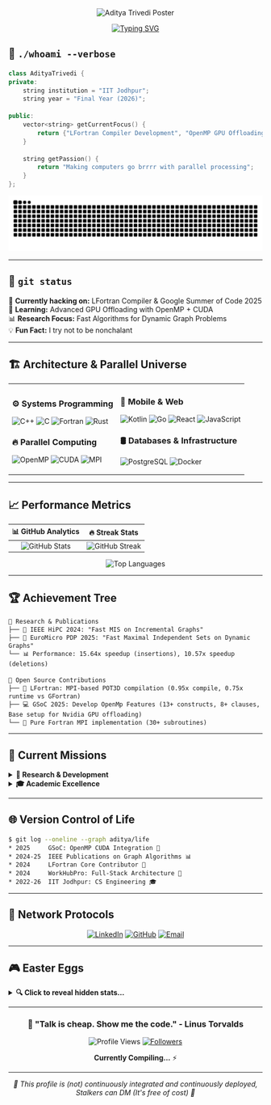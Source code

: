 <div align="center">

<!-- 🌈 Gradient-styled name poster -->
<img src="https://svg-banners.vercel.app/api?type=glitch&text1=Aditya%20Trivedi&width=800&height=200" alt="Aditya Trivedi Poster" />

<!-- Subtitle with smooth typing animation -->
[![Typing SVG](https://readme-typing-svg.herokuapp.com?font=Fira+Code&pause=1000&color=00F7FF&center=true&vCenter=true&width=600&lines=Compiler+Developer+%40+LFortran;GSoC+2025+Developer;HPC+Research+%40+IIT+Jodhpur;Parallel+Programming+Enthusiast)](https://git.io/typing-svg)

</div>


## 🧬 `./whoami --verbose`

```cpp
class AdityaTrivedi {
private:
    string institution = "IIT Jodhpur";
    string year = "Final Year (2026)";
    
public:
    vector<string> getCurrentFocus() {
        return {"LFortran Compiler Development", "OpenMP GPU Offloading", "HPC Research"};
    }
    
    string getPassion() { 
        return "Making computers go brrrr with parallel processing"; 
    }
};
```

<div align="center">

![Snake eating my contributions](https://github.com/adit4443ya/adit4443ya/blob/output/github-contribution-grid-snake-dark.svg)

</div>

---

## 🚀 `git status` 

🔭 **Currently hacking on:** LFortran Compiler & Google Summer of Code 2025  
🌱 **Learning:** Advanced GPU Offloading with OpenMP + CUDA  
📊 **Research Focus:** Fast Algorithms for Dynamic Graph Problems  
💡 **Fun Fact:** I try not to be nonchalant

---

## 🏗️ **Architecture & Parallel Universe**

<table>
<tr>
<td>

### ⚙️ **Systems Programming**
![C++](https://img.shields.io/badge/C++-00599C?style=for-the-badge&logo=cplusplus&logoColor=white)
![C](https://img.shields.io/badge/C-A8B9CC?style=for-the-badge&logo=c&logoColor=black)
![Fortran](https://img.shields.io/badge/Fortran-734F96?style=for-the-badge&logo=fortran&logoColor=white)
![Rust](https://img.shields.io/badge/Rust-000000?style=for-the-badge&logo=rust&logoColor=white)

### 🔥 **Parallel Computing**
![OpenMP](https://img.shields.io/badge/OpenMP-0066CC?style=for-the-badge&logo=openmp&logoColor=white)
![CUDA](https://img.shields.io/badge/CUDA-76B900?style=for-the-badge&logo=nvidia&logoColor=white)
![MPI](https://img.shields.io/badge/MPI-FF6B35?style=for-the-badge)

</td>
<td>

### 📱 **Mobile & Web**
![Kotlin](https://img.shields.io/badge/Kotlin-7F52FF?style=for-the-badge&logo=kotlin&logoColor=white)
![Go](https://img.shields.io/badge/Go-00ADD8?style=for-the-badge&logo=go&logoColor=white)
![React](https://img.shields.io/badge/React-61DAFB?style=for-the-badge&logo=react&logoColor=black)
![JavaScript](https://img.shields.io/badge/JavaScript-F7DF1E?style=for-the-badge&logo=javascript&logoColor=black)

### 🛢️ **Databases & Infrastructure**
![PostgreSQL](https://img.shields.io/badge/PostgreSQL-4169E1?style=for-the-badge&logo=postgresql&logoColor=white)
![Docker](https://img.shields.io/badge/Docker-2496ED?style=for-the-badge&logo=docker&logoColor=white)

</td>
</tr>
</table>

---

## 📈 **Performance Metrics**

<div align="center">

| 📊 **GitHub Analytics** | 🔥 **Streak Stats** |
|:---:|:---:|
| ![GitHub Stats](https://github-readme-stats.vercel.app/api?username=adit4443ya&show_icons=true&theme=radical&hide_border=true&bg_color=0D1117&title_color=F85D7F&icon_color=F8D866) | ![GitHub Streak](https://streak-stats.demolab.com/?user=adit4443ya&theme=radical&hide_border=true&background=0D1117) |

![Top Languages](https://github-readme-stats.vercel.app/api/top-langs/?username=adit4443ya&layout=compact&theme=radical&hide_border=true&bg_color=0D1117&title_color=F85D7F)

</div>

---

## 🏆 **Achievement Tree**

```
🌟 Research & Publications
├── 📄 IEEE HiPC 2024: "Fast MIS on Incremental Graphs"
├── 📄 EuroMicro PDP 2025: "Fast Maximal Independent Sets on Dynamic Graphs"  
└── 📊 Performance: 15.64x speedup (insertions), 10.57x speedup (deletions)

🔧 Open Source Contributions  
├── 🚀 LFortran: MPI-based POT3D compilation (0.95x compile, 0.75x runtime vs GFortran)
├── 💻 GSoC 2025: Develop OpenMp Features (13+ constructs, 8+ clauses, Base setup for Nvidia GPU offloading)
└── 🧩 Pure Fortran MPI implementation (30+ subroutines)
```

---

## 🎯 **Current Missions**

<details>
<summary><b>🔬 Research & Development</b></summary>

- **LFortran Compiler:** Building the future of Fortran compilation
- **OpenMP GPU Offloading:** Making CUDA and OpenMP play nice together  
- **Dynamic Graph Algorithms:** Because static is boring
- **High-Performance Computing:** Cuz mmm.. milliseconds matter 

</details>

<details>
<summary><b>🎓 Academic Excellence</b></summary>

- **Institution:** Indian Institute of Technology, Jodhpur  
- **CGPA:** Shoulld not be considered
- **Specialization:** Computer Science & Engineering
- **Graduation:** May 2026

</details>

---

## 🌐 **Version Control of Life**

```bash
$ git log --oneline --graph aditya/life
* 2025     GSoC: OpenMP CUDA Integration 🚀
* 2024-25  IEEE Publications on Graph Algorithms 📊  
* 2024     LFortran Core Contributor 🔧
* 2024     WorkHubPro: Full-Stack Architecture 💼
* 2022-26  IIT Jodhpur: CS Engineering 🎓
```

---

## 📡 **Network Protocols**

<div align="center">

[![LinkedIn](https://img.shields.io/badge/LinkedIn-0A66C2?style=for-the-badge&logo=linkedin&logoColor=white)](https://www.linkedin.com/in/adit4443ya/)
[![GitHub](https://img.shields.io/badge/GitHub-181717?style=for-the-badge&logo=github&logoColor=white)](https://github.com/adit4443ya)
[![Email](https://img.shields.io/badge/Email-EA4335?style=for-the-badge&logo=gmail&logoColor=white)](mailto:b22cs055@iitj.ac.in)

</div>

---

## 🎮 **Easter Eggs**

<details>
<summary><b>🔍 Click to reveal hidden stats...</b></summary>

```python
# Secret achievement unlocked!
class HiddenStats:
    def __init__(self):
        self.coffee_consumed = "∞ cups"
        self.bugs_fixed = "More than created (hopefully)"
        self.stackoverflow_visits = "Privacy mode enabled"
        self.favorite_debugging_method = "printf() driven development"
        
    def life_philosophy(self):
        return "while(!(succeed = try())): coffee.drink();"
```

**🏃‍♂️ Non-Technical Superpowers:**
-  Don't need anyoone's POV on my choice.
-  My way have always been beneficial (100% accuracy)
-  Be Observant

</details>

---

<div align="center">

### 💬 **"Talk is cheap. Show me the code."** - Linus Torvalds

![Profile Views](https://komarev.com/ghpvc/?username=adit4443ya&color=blueviolet&style=for-the-badge)
[![Followers](https://img.shields.io/github/followers/adit4443ya?style=for-the-badge&color=orange)](https://github.com/adit4443ya)

**Currently Compiling...** ⚡

</div>

---

<div align="center">
<i>🚧 This profile is (not) continuously integrated and continuously deployed, Stalkers can DM (It's free of cost) 🚧</i>
</div>
